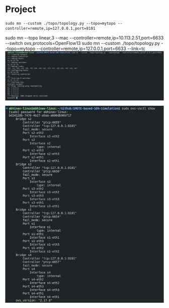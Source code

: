 # Project

```
sudo mn --custom ./topo/topology.py --topo=mytopo --controller=remote,ip=127.0.0.1,port=8101
```

sudo mn --topo linear,3 --mac --controller=remote,ip=10.113.2.51,port=6633 --switch ovs,protocols=OpenFlow13
sudo mn --custom ./topo/topology.py --topo=mytopo --controller=remote,ip=127.0.0.1,port=6633 --link=tc
![Alt text](/images/initialState.png)

![Alt text](/images/odlConnection.png)
